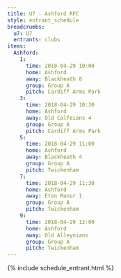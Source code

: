 ```yaml
---
title: U7 - Ashford RFC
style: entrant_schedule
breadcrumbs:
  u7: U7
  entrants: clubs
items:
  Ashford:
    1:
      time: 2018-04-29 10:00
      home: Ashford
      away: Blackheath 8
      group: Group A
      pitch: Cardiff Arms Park
    3:
      time: 2018-04-29 10:30
      home: Ashford
      away: Old Colfeians 4
      group: Group A
      pitch: Cardiff Arms Park
    5:
      time: 2018-04-29 11:00
      home: Ashford
      away: Blackheath 4
      group: Group A
      pitch: Twickenham
    7:
      time: 2018-04-29 11:30
      home: Ashford
      away: Eton Manor 1
      group: Group A
      pitch: Twickenham
    9:
      time: 2018-04-29 12:00
      home: Ashford
      away: Old Alleynians
      group: Group A
      pitch: Twickenham
---
```


{% include schedule_entrant.html %}

